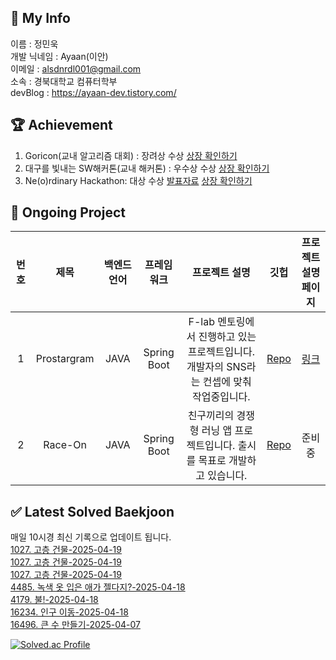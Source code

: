 ## :information_desk_person: My Info
이름 : 정민욱 </br>
개발 닉네임 :  Ayaan(이안)</br>
이메일 : alsdnrdl001@gmail.com</br>
소속 : 경북대학교 컴퓨터학부</br>
devBlog : https://ayaan-dev.tistory.com/</br>

## :trophy: Achievement
1. Goricon(교내 알고리즘 대회) : 장려상 수상
[상장 확인하기](https://drive.google.com/file/d/19d-NbL1NZXDrGgy0-k9B-6Q8hddZcq7o/view?usp=sharing)
2. 대구를 빛내는 SW해커톤(교내 해커톤) : 우수상 수상
[상장 확인하기](https://drive.google.com/file/d/1NPgiw7Nzi1CCH-WPSCR4yxBarXx6gKR6/view?usp=sharing)
3. Ne(o)rdinary Hackathon: 대상 수상
[발표자료](https://www.miricanvas.com/ko/v/11f5vy2)
[상장 확인하기](https://drive.google.com/file/d/1lIbfyaiX8vsT9ZIpNFewcprSOEZ4697D/view?usp=sharing)



## :memo: Ongoing Project
|번호| 제목 | 백엔드언어 | 프레임워크 | 프로젝트 설명|  깃헙 | 프로젝트 설명페이지 |
|:-:|:-:|:-:|:-:|:-:|:-:|:-:|
|1| Prostargram | JAVA | Spring Boot | F-lab 멘토링에서 진행하고 있는 프로젝트입니다. 개발자의 SNS라는 컨셉에 맞춰 작업중입니다. |   [Repo](https://github.com/f-lab-edu/Prostargram) | [링크](https://github.com/f-lab-edu/Prostargram/wiki) |
|2| Race-On | JAVA | Spring Boot | 친구끼리의 경쟁형 러닝 앱 프로젝트입니다. 출시를 목표로 개발하고 있습니다. |   [Repo](https://github.com/RaceOnProject/RaceOn-Server) | 준비중 |


<!-- Start BaekJoon -->

## ✅ Latest Solved Baekjoon

매일 10시경 최신 기록으로 업데이트 됩니다.</br>
[1027. 고층 건물-2025-04-19](https://www.acmicpc.net//problem/1027) <br/>
[1027. 고층 건물-2025-04-19](https://www.acmicpc.net//problem/1027) <br/>
[1027. 고층 건물-2025-04-19](https://www.acmicpc.net//problem/1027) <br/>
[4485. 녹색 옷 입은 애가 젤다지?-2025-04-18](https://www.acmicpc.net//problem/4485) <br/>
[4179. 불!-2025-04-18](https://www.acmicpc.net//problem/4179) <br/>
[16234. 인구 이동-2025-04-18](https://www.acmicpc.net//problem/16234) <br/>
[16496. 큰 수 만들기-2025-04-07](https://www.acmicpc.net//problem/16496) <br/>

<!-- End BaekJoon -->
[![Solved.ac Profile](http://mazassumnida.wtf/api/v2/generate_badge?boj=alsdnrdl01)](https://solved.ac/alsdnrdl01/)

